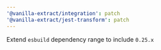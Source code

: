 ```yaml
---
'@vanilla-extract/integration': patch
'@vanilla-extract/jest-transform': patch
---
```


Extend `esbuild` dependency range to include `0.25.x`
